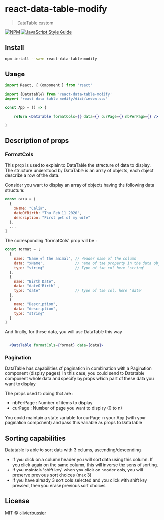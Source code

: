 # react-data-table-modify

> DataTable custom

[![NPM](https://img.shields.io/npm/v/react-data-table-modify)](https://www.npmjs.com/package/react-data-table-modify) [![JavaScript Style Guide](https://img.shields.io/badge/code_style-standard-brightgreen.svg)](https://standardjs.com)

## Install

```bash
npm install --save react-data-table-modify
```

## Usage

```jsx
import React, { Component } from 'react'

import {Datatable} from 'react-data-table-modify'
import 'react-data-table-modify/dist/index.css'

const App = () => {

    return <DataTable formatCols={} data={} curPage={} nbPerPage={} />

}
```
## Description of props


### FormatCols

This prop is used to explain to DataTable the structure of data to display. The structure understood by DataTable is an array of objects, each object describe a row of the data.

Consider you want to display an array of objects having the following data structure:
```jsx
const data = [
  {
    xName: "Calin",
    dateOfBirth: "Thu Feb 11 2020",
    description: "First pet of my wife"
  },
  ...
]
 ```
The corresponding 'formatCols' prop will be :
```jsx
const format = [
  {
    name: "Name of the animal", // Header name of the column
    data: "xName",              // name of the property in the data object
    type: "string"              // Type of the col here 'string'
  },
  {
    name: "Birth Date",
    data: "dateOfBirth" ,
    type: "date"                // Type of the col, here 'date'
  },
  {
    name: "Description",
    data: "description",
    type: "string"
  }
]
```
And finally, for these data, you will use DataTable this way

```jsx

  <DataTable formatCols={format} data={data}>
```

### Pagination
DataTable has capabilities of pagination in combination with a Pagination component (display pages). In this case, you could send to Datatable component whole data and specify by props which part of these data you want to display

The props used to doing that are :

- nbPerPage : Number of items to display
- curPage   : Number of page you want to display (0 to n)

You could maintain a state variable for curPage in your App (with your pagination component) and pass this variable as props to DataTable

## Sorting capabilities
Datatable is able to sort data with 3 colums, ascending/descending
- If you click on a column header you will sort data using this column. If you click again on the same column, this will inverse the sens of sorting.
- If you maintain 'shift key' when you click on header cols, you will preserve previous sort choices (max 3)
- If you have already 3 sort cols selected and you click with shift key pressed, then you erase previous sort choices

## License

MIT © [olivierbussier](https://github.com/olivierbussier)
